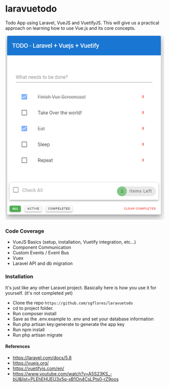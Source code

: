 # laravuetodo

Todo App using Laravel, VueJS and VuetifyJS. This will give us a practical approach on learning how to use Vue.js and its core concepts.

<img src="https://github.com/opic123/laravuetodo/blob/dev/public/images/Cover.PNG" />

### Code Coverage
* VueJS Basics (setup, installation, Vuetify integration, etc...)
* Component Communication
* Custom Events / Event Bus
* Vuex
* Laravel API and db migration

### Installation
It's just like any other Laravel project. Basically here is how you use it for yourself. (it's not completed yet)

* Clone the repo `https://github.com/sgflores/laravuetodo`
* cd to project folder.
* Run composer install
* Save as the .env.example to .env and set your database information
* Run php artisan key:generate to generate the app key
* Run npm install
* Run php artisan migrate

#### References
* https://laravel.com/docs/5.8
* https://vuejs.org/
* https://vuetifyjs.com/en/
* https://www.youtube.com/watch?v=A5S23KS_-bU&list=PLEhEHUEU3x5q-xB1On4CsLPts0-rZ9oos
